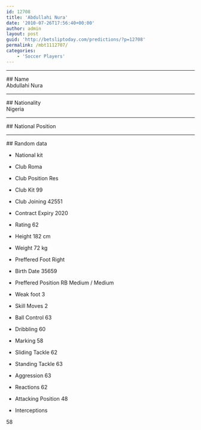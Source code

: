 ```yaml
---
id: 12708
title: 'Abdullahi Nura'
date: '2010-07-26T17:56:40+00:00'
author: admin
layout: post
guid: 'http://betsliptoday.com/predictions/?p=12708'
permalink: /mbt1112707/
categories:
    - 'Soccer Players'
---
```


- - - - - -

\## Name  
 Abdullahi Nura

- - - - - -

\## Nationality  
 Nigeria

- - - - - -

\## National Position

- - - - - -

\## Random data

- National kit
- Club
 Roma

- Club Position
 Res

- Club Kit
 99

- Club Joining
 42551

- Contract Expiry
 2020

- Rating
 62

- Height
 182 cm

- Weight
 72 kg

- Preffered Foot
 Right

- Birth Date
 35659

- Preffered Position
 RB Medium / Medium

- Weak foot
 3

- Skill Moves
 2

- Ball Control
 63

- Dribbling
 60

- Marking
 58

- Sliding Tackle
 62

- Standing Tackle
 63

- Aggression
 63

- Reactions
 62

- Attacking Position
 48

- Interceptions

 58